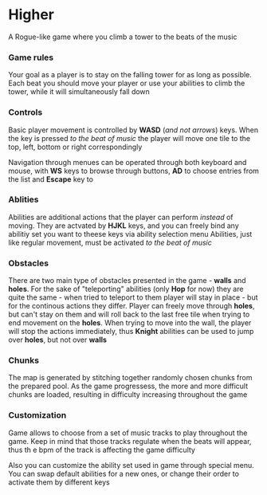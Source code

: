 # Higher

A Rogue-like game where you climb a tower to the beats of the music

### Game rules

Your goal as a player is to stay on the falling tower for as long as possible.
Each beat you should move your player or use your abilities to climb the tower, while it will simultaneously fall down

### Controls

Basic player movement is controlled by **WASD** (*and not arrows*) keys. When the key is pressed *to the beat of music* the player will move one tile to the top, left, bottom or right correspondingly

Navigation through menues can be operated through both keyboard and mouse, with **WS** keys to browse through buttons, **AD** to choose entries from the list and **Escape** key to 

### Ablities

Abilities are additional actions that the player can perform *instead* of moving. They are actvated by **HJKL** keys, and you can freely bind any abilitiy set you want to theese keys via ability selection menu
Abilities, just like regular movement, must be activated *to the beat of music*

### Obstacles 

There are two main type of obstacles presented in the game - **walls** and **holes**. For the sake of "teleporting" abilities (only **Hop** for now) they are quite the same - when tried to teleport to them player will stay in place - but for the continous actions they differ. Player can freely move through **holes**, but can't stay on them and will roll back to the last free tile when trying to end movement on the **holes**. When trying to move into the wall, the player will stop the actions immediately, thus **Knight** abilities can be used to jump over **holes**, but not over **walls**

### Chunks

The map is generated by stitching together randomly chosen chunks from the prepared pool. As the game progressess, the more and more difficult chunks are loaded, resulting in difficulty increasing throughout the game

### Customization

Game allows to choose from a set of music tracks to play throughout the game. Keep in mind that those tracks regulate when the beats will appear, thus th e bpm of the track is affecting the game difficulty

Also you can customize the ability set used in game through special menu. You can swap default abilities for a new ones, or change their order to activate them by different keys
